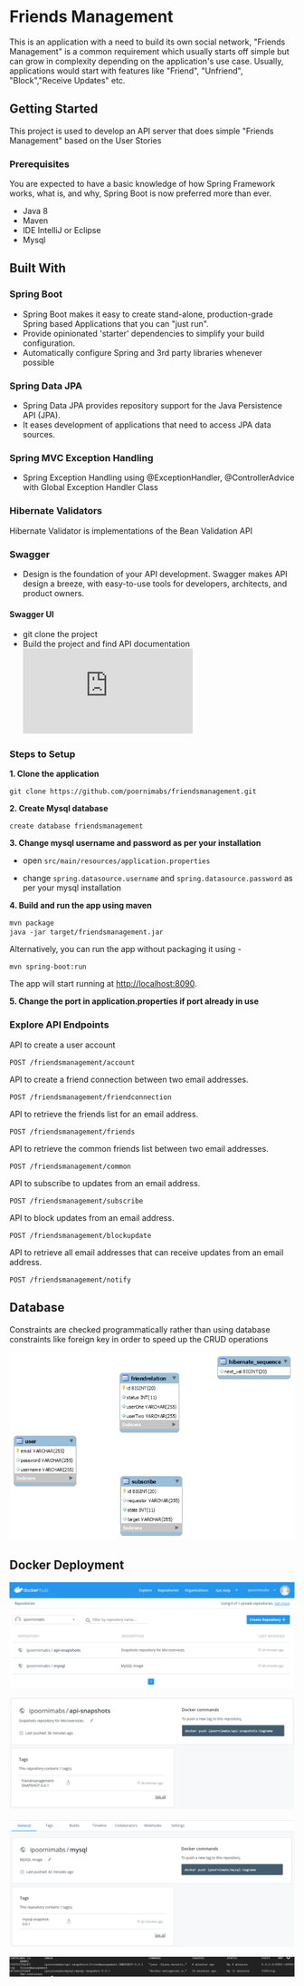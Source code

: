 
# Friends Management

This is an application with a need to build its own social network, "Friends Management" is a common requirement 
which usually starts off simple but can grow in complexity depending on the application's use case.
Usually, applications would start with features like "Friend", "Unfriend", "Block","Receive Updates" etc.

## Getting Started

This project is used to develop an API server that does simple "Friends Management" based on the User Stories

### Prerequisites

You are expected to have a basic knowledge of how Spring Framework works, what is, and why, Spring Boot is now preferred more than ever.

* Java 8
* Maven
* IDE IntelliJ or Eclipse
* Mysql

## Built With

### Spring Boot
* Spring Boot makes it easy to create stand-alone, production-grade Spring based Applications that you can "just run".
* Provide opinionated 'starter' dependencies to simplify your build configuration. 
* Automatically configure Spring and 3rd party libraries whenever possible

### Spring Data JPA
* Spring Data JPA provides repository support for the Java Persistence API (JPA). 
* It eases development of applications that need to access JPA data sources.

### Spring MVC Exception Handling
*  Spring Exception Handling using @ExceptionHandler, @ControllerAdvice with Global Exception Handler Class

### Hibernate Validators
Hibernate Validator is implementations of the Bean Validation API

### Swagger
* Design is the foundation of your API development. Swagger makes API design a breeze,
 with easy-to-use tools for developers, architects, and product owners.
 #### Swagger UI
 * git clone the project 
 * Build the project and find API documentation 
 ![Swagger Documentation](http://35.229.113.202:8080/swagger-ui.html)

### Steps to Setup

**1. Clone the application**

```
git clone https://github.com/poornimabs/friendsmanagement.git
```

**2. Create Mysql database**

```
create database friendsmanagement
```

**3. Change mysql username and password as per your installation**

+ open `src/main/resources/application.properties`

+ change `spring.datasource.username` and `spring.datasource.password` as per your mysql installation

**4. Build and run the app using maven**

```
mvn package
java -jar target/friendsmanagement.jar
```

Alternatively, you can run the app without packaging it using -

```
mvn spring-boot:run
```

The app will start running at <http://localhost:8090>.

**5. Change the port in application.properties if port already in use**

### Explore API Endpoints

API to create a user account 
```
POST /friendsmanagement/account
```
API to create a friend connection between two email addresses.
```
POST /friendsmanagement/friendconnection
```
    
API to retrieve the friends list for an email address.    
```
POST /friendsmanagement/friends
```
    
API to retrieve the common friends list between two email addresses.  
```
POST /friendsmanagement/common
``` 

API to subscribe to updates from an email address. 
```
POST /friendsmanagement/subscribe
``` 

API to block updates from an email address.  
```
POST /friendsmanagement/blockupdate
```  

API to retrieve all email addresses that can receive updates from an email address.   
```
POST /friendsmanagement/notify
```  
    
    
## Database

Constraints are checked programmatically rather than using database constraints 
like foreign key in order to speed up the CRUD operations

![DB ER Diagram](./DB_DESIGN.png)

## Docker Deployment

![Repositories](https://github.com/poornimabs/friendsmanagement//blob/master/Repositories_Docker.PNG)

![API Repository](https://github.com/poornimabs/friendsmanagement//blob/master/API_repository.PNG)

![MySQL Repository](https://github.com/poornimabs/friendsmanagement//blob/master/MYSql_repository.PNG)

![Containers](https://github.com/poornimabs/friendsmanagement//blob/master/DockerContainers.PNG)







